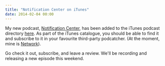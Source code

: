```yaml
---
title: "Notification Center on iTunes"
date: 2014-02-04 00:00
---
```


<p>My new podcast, <a href="http://notificationcenter.tv">Notification Center</a>, has been added to the iTunes podcast directory <a href="https://itunes.apple.com/us/podcast/notification-center/id812164680">here</a>. As part of the iTunes catalogue, you should be able to find it and subscribe to it in your favourite third-party podcatcher. (At the moment, mine is <a href="https://itunes.apple.com/ca/app/network-podcasts-client/id723422355?mt=8&amp;uo=4&amp;at=1l3v6zC">Network</a>). </p>

<p>Go check it out, subscribe, and leave a review. We'll be recording and releasing a new episode this weekend. </p>

<!-- more -->

